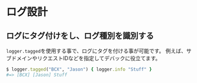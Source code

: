 # ログ設計

## ログにタグ付けをし、ログ種別を識別する
`logger.tagged`を使用する事で、ログにタグを付ける事が可能です。
例えば、サブドメインやリクエストIDなどを指定してデバックに役立てます。

```ruby
$ logger.tagged("BCX", "Jason") { logger.info "Stuff" }
#=> [BCX] [Jason] Stuff
```